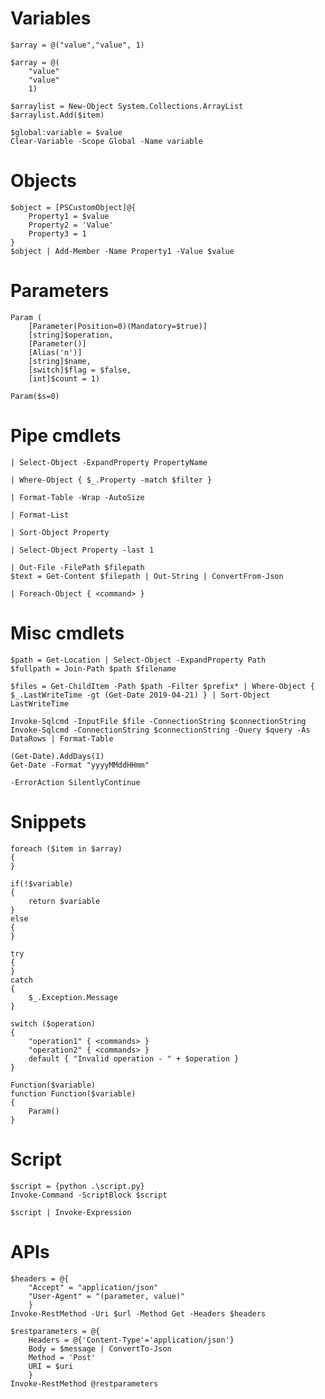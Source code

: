 # Variables
    $array = @("value","value", 1)

    $array = @(
        "value"
        "value"
        1)

    $arraylist = New-Object System.Collections.ArrayList
    $arraylist.Add($item)

    $global:variable = $value
    Clear-Variable -Scope Global -Name variable

# Objects
    $object = [PSCustomObject]@{
        Property1 = $value
        Property2 = 'Value'
        Property3 = 1
    }
    $object | Add-Member -Name Property1 -Value $value

# Parameters
    Param (
        [Parameter(Position=0)(Mandatory=$true)]
        [string]$operation,
        [Parameter()]
        [Alias('n')]
        [string]$name,
        [switch]$flag = $false,
        [int]$count = 1)

    Param($s=0)

# Pipe cmdlets
    | Select-Object -ExpandProperty PropertyName

    | Where-Object { $_.Property -match $filter }

    | Format-Table -Wrap -AutoSize

    | Format-List

    | Sort-Object Property

    | Select-Object Property -last 1

    | Out-File -FilePath $filepath
    $text = Get-Content $filepath | Out-String | ConvertFrom-Json

    | Foreach-Object { <command> }

# Misc cmdlets
    $path = Get-Location | Select-Object -ExpandProperty Path
    $fullpath = Join-Path $path $filename

    $files = Get-ChildItem -Path $path -Filter $prefix* | Where-Object { $_.LastWriteTime -gt (Get-Date 2019-04-21) } | Sort-Object LastWriteTime 

    Invoke-Sqlcmd -InputFile $file -ConnectionString $connectionString
    Invoke-Sqlcmd -ConnectionString $connectionString -Query $query -As DataRows | Format-Table

    (Get-Date).AddDays(1)
    Get-Date -Format "yyyyMMddHHmm"

    -ErrorAction SilentlyContinue

# Snippets
    foreach ($item in $array)
    {
    }

    if(!$variable)
    {
        return $variable
    }
    else
    {
    }

    try
    {
    }
    catch
    {
        $_.Exception.Message
    }

    switch ($operation)
    {
        "operation1" { <commands> }
        "operation2" { <commands> }
        default { "Invalid operation - " + $operation }
    }

    Function($variable)
    function Function($variable)
    {
        Param()
    }

# Script
    $script = {python .\script.py}
    Invoke-Command -ScriptBlock $script

    $script | Invoke-Expression

# APIs
    $headers = @{
        "Accept" = "application/json"
        "User-Agent" = "(parameter, value)"
        }
    Invoke-RestMethod -Uri $url -Method Get -Headers $headers

    $restparameters = @{
        Headers = @{'Content-Type'='application/json'}
        Body = $message | ConvertTo-Json
        Method = 'Post'
        URI = $uri
        }
    Invoke-RestMethod @restparameters
